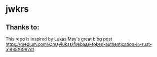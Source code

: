 # jwkrs

## Thanks to:

This repo is inspired by Lukas May's great blog post https://medium.com/@maylukas/firebase-token-authentication-in-rust-a1885f0982df
